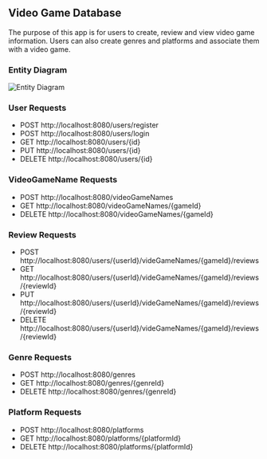 ## Video Game Database
The purpose of this app is for users to create, review and view video game information. Users can also create genres and platforms and associate them with a video game. 

### Entity Diagram
![Entity Diagram](https://user-images.githubusercontent.com/69730667/103161822-cdecf800-47a4-11eb-943c-1f4b524247a9.png)


### User Requests
* POST http://localhost:8080/users/register
* POST http://localhost:8080/users/login
* GET http://localhost:8080/users/{id}
* PUT http://localhost:8080/users/{id}
* DELETE http://localhost:8080/users/{id}

### VideoGameName Requests
* POST http://localhost:8080/videoGameNames
* GET http://localhost:8080/videoGameNames/{gameId}
* DELETE http://localhost:8080/videoGameNames/{gameId}

### Review Requests
* POST http://localhost:8080/users/{userId}/videGameNames/{gameId}/reviews
* GET http://localhost:8080/users/{userId}/videGameNames/{gameId}/reviews/{reviewId}
* PUT http://localhost:8080/users/{userId}/videGameNames/{gameId}/reviews/{reviewId}
* DELETE http://localhost:8080/users/{userId}/videGameNames/{gameId}/reviews/{reviewId}

### Genre Requests
* POST http://localhost:8080/genres
* GET http://localhost:8080/genres/{genreId}
* DELETE http://localhost:8080/genres/{genreId}

### Platform Requests
* POST http://localhost:8080/platforms
* GET http://localhost:8080/platforms/{platformId}
* DELETE http://localhost:8080/platforms/{platformId}
